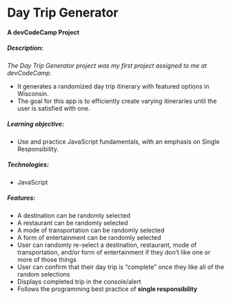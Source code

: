 # Day Trip Generator
#### A devCodeCamp Project

##### Description:
*The Day Trip Generator project was my first project assigned to me at devCodeCamp.*

- It generates a randomized day trip itinerary with featured options in Wisconsin.
- The goal for this app is to efficiently create varying itineraries until the user is satisfied with one.

##### Learning objective:
- Use and practice JavaScript fundamentals, with an emphasis on Single Responsibility.

##### Technologies:
- JavaScript

##### Features:

- A destination can be randomly selected
- A restaurant can be randomly selected
- A mode of transportation can be randomly selected
- A form of entertainment can be randomly selected
- User can randomly re-select a destination, restaurant, mode of transportation, and/or form of entertainment if they don’t like one or more of those things
- User can confirm that their day trip is “complete” once they like all of the random selections
- Displays completed trip in the console/alert
- Follows the programming best practice of **single responsibility**

